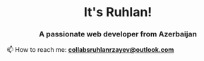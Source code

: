 <h1 align="center">It's Ruhlan!</h1>
<h3 align="center">A passionate web developer from Azerbaijan</h3>

📫 How to reach me:  **collabsruhlanrzayev@outlook.com** <br />





